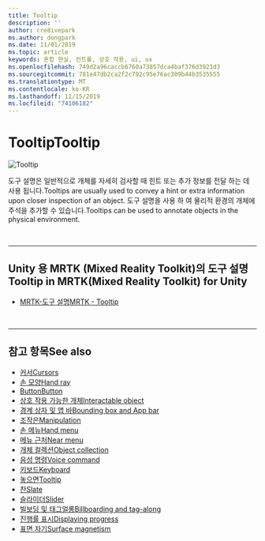 ```yaml
---
title: Tooltip
description: ''
author: cre8ivepark
ms.author: dongpark
ms.date: 11/01/2019
ms.topic: article
keywords: 혼합 현실, 컨트롤, 상호 작용, ui, ux
ms.openlocfilehash: 749d2a96caccb6760a73857dca4baf376d3921d3
ms.sourcegitcommit: 781e47db2ca2f2c792c95e76ac309b44b3535555
ms.translationtype: MT
ms.contentlocale: ko-KR
ms.lasthandoff: 11/15/2019
ms.locfileid: "74106182"
---
```

# <a name="tooltip"></a><span data-ttu-id="f2136-103">Tooltip</span><span class="sxs-lookup"><span data-stu-id="f2136-103">Tooltip</span></span>

![Tooltip](images/UX/UX_Hero_Tooltip.jpg)

<span data-ttu-id="f2136-105">도구 설명은 일반적으로 개체를 자세히 검사할 때 힌트 또는 추가 정보를 전달 하는 데 사용 됩니다.</span><span class="sxs-lookup"><span data-stu-id="f2136-105">Tooltips are usually used to convey a hint or extra information upon closer inspection of an object.</span></span> <span data-ttu-id="f2136-106">도구 설명을 사용 하 여 물리적 환경의 개체에 주석을 추가할 수 있습니다.</span><span class="sxs-lookup"><span data-stu-id="f2136-106">Tooltips can be used to annotate objects in the physical environment.</span></span>

<br>

---

## <a name="tooltip-in-mrtkmixed-reality-toolkit-for-unity"></a><span data-ttu-id="f2136-107">Unity 용 MRTK (Mixed Reality Toolkit)의 도구 설명</span><span class="sxs-lookup"><span data-stu-id="f2136-107">Tooltip in MRTK(Mixed Reality Toolkit) for Unity</span></span>

* [<span data-ttu-id="f2136-108">MRTK-도구 설명</span><span class="sxs-lookup"><span data-stu-id="f2136-108">MRTK - Tooltip</span></span>](https://microsoft.github.io/MixedRealityToolkit-Unity/Documentation/README_Tooltip.html)

<br>

---

## <a name="see-also"></a><span data-ttu-id="f2136-109">참고 항목</span><span class="sxs-lookup"><span data-stu-id="f2136-109">See also</span></span>

* [<span data-ttu-id="f2136-110">커서</span><span class="sxs-lookup"><span data-stu-id="f2136-110">Cursors</span></span>](cursors.md)
* [<span data-ttu-id="f2136-111">손 모양</span><span class="sxs-lookup"><span data-stu-id="f2136-111">Hand ray</span></span>](point-and-commit.md)
* [<span data-ttu-id="f2136-112">Button</span><span class="sxs-lookup"><span data-stu-id="f2136-112">Button</span></span>](button.md)
* [<span data-ttu-id="f2136-113">상호 작용 가능한 개체</span><span class="sxs-lookup"><span data-stu-id="f2136-113">Interactable object</span></span>](interactable-object.md)
* [<span data-ttu-id="f2136-114">경계 상자 및 앱 바</span><span class="sxs-lookup"><span data-stu-id="f2136-114">Bounding box and App bar</span></span>](app-bar-and-bounding-box.md)
* [<span data-ttu-id="f2136-115">조작은</span><span class="sxs-lookup"><span data-stu-id="f2136-115">Manipulation</span></span>](direct-manipulation.md)
* [<span data-ttu-id="f2136-116">손 메뉴</span><span class="sxs-lookup"><span data-stu-id="f2136-116">Hand menu</span></span>](hand-menu.md)
* [<span data-ttu-id="f2136-117">메뉴 근처</span><span class="sxs-lookup"><span data-stu-id="f2136-117">Near menu</span></span>](near-menu.md)
* [<span data-ttu-id="f2136-118">개체 컬렉션</span><span class="sxs-lookup"><span data-stu-id="f2136-118">Object collection</span></span>](object-collection.md)
* [<span data-ttu-id="f2136-119">음성 명령</span><span class="sxs-lookup"><span data-stu-id="f2136-119">Voice command</span></span>](voice-input.md)
* [<span data-ttu-id="f2136-120">키보드</span><span class="sxs-lookup"><span data-stu-id="f2136-120">Keyboard</span></span>](keyboard.md)
* [<span data-ttu-id="f2136-121">놓으면</span><span class="sxs-lookup"><span data-stu-id="f2136-121">Tooltip</span></span>](tooltip.md)
* [<span data-ttu-id="f2136-122">찬</span><span class="sxs-lookup"><span data-stu-id="f2136-122">Slate</span></span>](slate.md)
* [<span data-ttu-id="f2136-123">슬라이더</span><span class="sxs-lookup"><span data-stu-id="f2136-123">Slider</span></span>](slider.md)
* [<span data-ttu-id="f2136-124">빌보딩 및 태그얼롱</span><span class="sxs-lookup"><span data-stu-id="f2136-124">Billboarding and tag-along</span></span>](billboarding-and-tag-along.md)
* [<span data-ttu-id="f2136-125">진행률 표시</span><span class="sxs-lookup"><span data-stu-id="f2136-125">Displaying progress</span></span>](progress.md)
* [<span data-ttu-id="f2136-126">표면 자기</span><span class="sxs-lookup"><span data-stu-id="f2136-126">Surface magnetism</span></span>](surface-magnetism.md)
